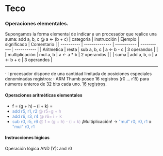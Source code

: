 # Teco
### Operaciones elementales. 
Supongamos la forma elemental de indicar a un procesador que realice una suma: 
add a, b, c  @ a <- (b + c)
| categoria  | instrucción    | Ejemplo     | significado | Comentario  |
| ---------- | -------------- | ----------- | ----------- | ----------- |
| Aritmetica | resta          | sub a, b, c | a <- b - c  | 3 operandos |
|            | multiplicación | mul a, b    | a <- a * b  | 2 operandos |
|            | suma           | add a, b, c | a <- b + c  | 3 operandos |


---
· l procesador dispone de una cantidad limitada de posiciones especiales denominadas registros: 
· ARM Thumb posee 16 registros (r0 … r15) para números enteros de 32 bits cada uno. <u>16 registros</u>.

#### Operaciones aritméticas elementales
- f = (g + h) – (i + k) =
- <font color="#548dd4">add r5, r1, r2</font> <font color="#b2a2c7">@ r5=g + h</font>
- <font color="#548dd4">add r6, r3, r4</font> <font color="#b2a2c7">@ r6= i + k</font>
- <font color="#548dd4">sub r0, r5, r6</font> <font color="#b2a2c7">@ f = (g + h) - (i + k)</font>
¡Multiplicación! -> <font color="#548dd4">"mul" r0, r0, r1</font> o <font color="#548dd4">"mul" r0, r1</font>

#### Instrucciones lógicas
Operación lógica AND (Y):
and r0